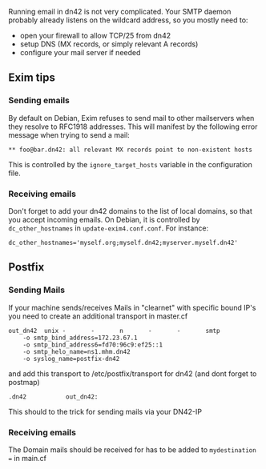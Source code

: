 Running email in dn42 is not very complicated.  Your SMTP daemon probably already listens on the wildcard address, so you mostly need to:

* open your firewall to allow TCP/25 from dn42
* setup DNS (MX records, or simply relevant A records)
* configure your mail server if needed

## Exim tips

### Sending emails

By default on Debian, Exim refuses to send mail to other mailservers when they resolve to RFC1918 addresses.  This will manifest by the following error message when trying to send a mail:

    ** foo@bar.dn42: all relevant MX records point to non-existent hosts

This is controlled by the `ignore_target_hosts` variable in the configuration file.

### Receiving emails

Don't forget to add your dn42 domains to the list of local domains, so that you accept incoming emails.  On Debian, it is controlled by `dc_other_hostnames` in `update-exim4.conf.conf`.  For instance:

    dc_other_hostnames='myself.org;myself.dn42;myserver.myself.dn42'


## Postfix

### Sending Mails
If your machine sends/receives Mails in "clearnet" with specific bound IP's you need to create an additional transport in master.cf

    out_dn42  unix -       -       n       -       -       smtp
        -o smtp_bind_address=172.23.67.1
        -o smtp_bind_address6=fd70:96c9:ef25::1
        -o smtp_helo_name=ns1.mhm.dn42
        -o syslog_name=postfix-dn42

and add this transport to /etc/postfix/transport for dn42 (and dont forget to postmap)

    .dn42           out_dn42:

This should to the trick for sending mails via your DN42-IP

### Receiving emails

The Domain mails should be received for has to be added to `mydestination =` in main.cf